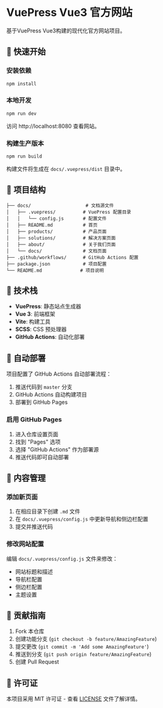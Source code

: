 # VuePress Vue3 官方网站

基于VuePress Vue3构建的现代化官方网站项目。

## 🚀 快速开始

### 安装依赖

```bash
npm install
```

### 本地开发

```bash
npm run dev
```

访问 http://localhost:8080 查看网站。

### 构建生产版本

```bash
npm run build
```

构建文件将生成在 `docs/.vuepress/dist` 目录中。

## 📁 项目结构

```
├── docs/                    # 文档源文件
│   ├── .vuepress/          # VuePress 配置目录
│   │   └── config.js       # 配置文件
│   ├── README.md           # 首页
│   ├── products/           # 产品页面
│   ├── solutions/          # 解决方案页面
│   ├── about/              # 关于我们页面
│   └── docs/               # 文档页面
├── .github/workflows/      # GitHub Actions 配置
├── package.json            # 项目配置
└── README.md              # 项目说明
```

## 🔧 技术栈

- **VuePress**: 静态站点生成器
- **Vue 3**: 前端框架
- **Vite**: 构建工具
- **SCSS**: CSS 预处理器
- **GitHub Actions**: 自动化部署

## 🚀 自动部署

项目配置了 GitHub Actions 自动部署流程：

1. 推送代码到 `master` 分支
2. GitHub Actions 自动构建项目
3. 部署到 GitHub Pages

### 启用 GitHub Pages

1. 进入仓库设置页面
2. 找到 "Pages" 选项
3. 选择 "GitHub Actions" 作为部署源
4. 推送代码即可自动部署

## 📝 内容管理

### 添加新页面

1. 在相应目录下创建 `.md` 文件
2. 在 `docs/.vuepress/config.js` 中更新导航和侧边栏配置
3. 提交并推送代码

### 修改网站配置

编辑 `docs/.vuepress/config.js` 文件来修改：
- 网站标题和描述
- 导航栏配置
- 侧边栏配置
- 主题设置

## 🤝 贡献指南

1. Fork 本仓库
2. 创建功能分支 (`git checkout -b feature/AmazingFeature`)
3. 提交更改 (`git commit -m 'Add some AmazingFeature'`)
4. 推送到分支 (`git push origin feature/AmazingFeature`)
5. 创建 Pull Request

## 📄 许可证

本项目采用 MIT 许可证 - 查看 [LICENSE](LICENSE) 文件了解详情。